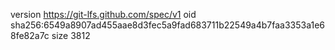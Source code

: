 version https://git-lfs.github.com/spec/v1
oid sha256:6549a8907ad455aae8d3fec5a9fad683711b22549a4b7faa3353a1e68fe82a7c
size 3812
